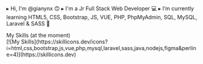 ▸ Hi, I'm @gianynx 🙃
▸ I'm a Jr Full Stack Web Developer 💻
▸ I’m currently learning HTML5, CSS, Bootstrap, JS, VUE, PHP, PhpMyAdmin, SQL, MySQL, Laravel & SASS 🔎

<div>
  My Skills (at the moment)
</div>
[![My Skills](https://skillicons.dev/icons?i=html,css,bootstrap,js,vue,php,mysql,laravel,sass,java,nodejs,figma&perline=4)](https://skillicons.dev)


<!--
**gianynx/gianynx** is a ✨ _special_ ✨ repository because its `README.md` (this file) appears on your GitHub profile.

Here are some ideas to get you started:

- 🔭 I’m currently working on ...
- 🌱 I’m currently learning ...
- 👯 I’m looking to collaborate on ...
- 🤔 I’m looking for help with ...
- 💬 Ask me about ...
- 📫 How to reach me: ...
- 😄 Pronouns: ...
- ⚡ Fun fact: ...
-->
